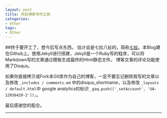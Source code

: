 ```yaml
---
layout: post
title: 开启博客写作之旅
categories:
- Other
tags:
- Other
---
```


     
	 
##终于要开工了，想今后写点东西。
估计会是七拉八扯的，简称[七扯](http://blog.sevenCHE.com)。本Blog建在Github上。使用Jekyll进行搭建，Jekyll是一个Ruby写的程序，可以将Markdown写的文章通过模板生成最终的Html静态文件。
博客文章的评论功能使用了Disqus。

如果你直接拷贝或Fork本Git库作为自己的博客，一定不要忘记删除我写的文章以及修改 `_includes / comments.md` 中的disqus_shortname，以及修改 `_layouts / default.html`中 google analytics的标识  `_gaq.push(['_setAccount', 'UA-12936429-2']);`。

最后感谢您的配合。

----
